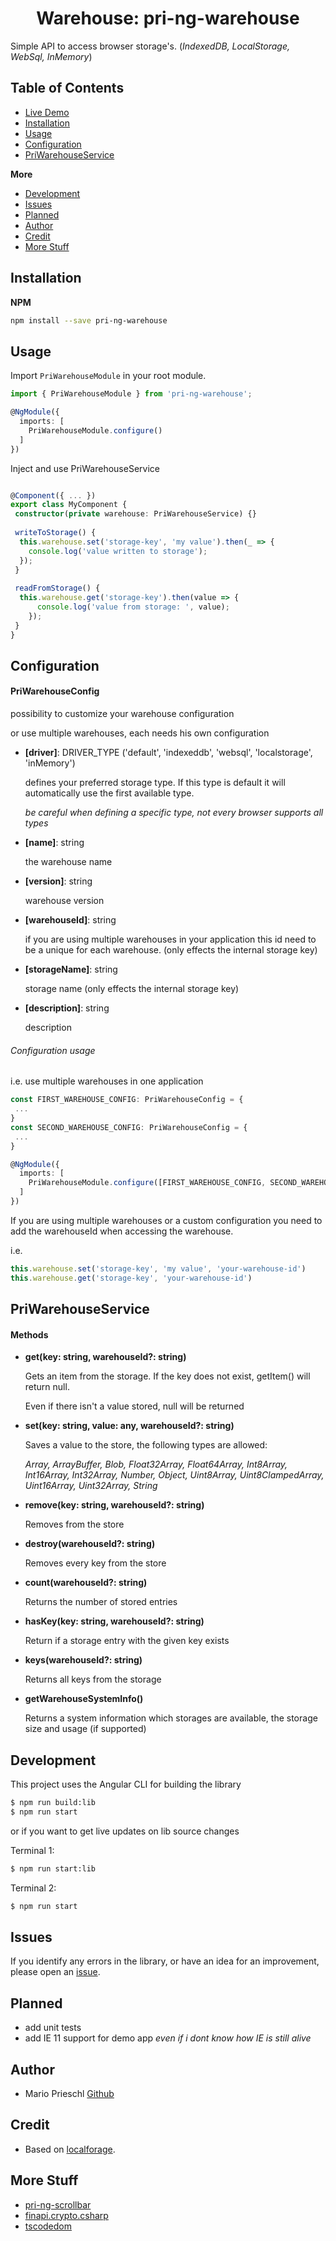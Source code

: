 <p align="center">  
  <h1 align="center">Warehouse: pri-ng-warehouse</h1>  
</p>

Simple API to access browser storage's. (*IndexedDB, LocalStorage, WebSql, InMemory*)


## Table of Contents

- [Live Demo](https://priemar.github.io/pri-ng-warehouse/)
- [Installation](#installation)
- [Usage](#usage)
- [Configuration](#configuration)
- [PriWarehouseService](#PriWarehouseService)

**More**
- [Development](#development)
- [Issues](#issues)
- [Planned](#planned)
- [Author](#author)
- [Credit](#credit)
- [More Stuff](#more-stuff)


## Installation

**NPM**

```bash
npm install --save pri-ng-warehouse
```

<a name="usage"/>

## Usage

Import `PriWarehouseModule` in your root module.

````ts
import { PriWarehouseModule } from 'pri-ng-warehouse';

@NgModule({
  imports: [
    PriWarehouseModule.configure()
  ]
})
````

Inject and use PriWarehouseService
````ts

@Component({ ... })
export class MyComponent {
 constructor(private warehouse: PriWarehouseService) {}
 
 writeToStorage() {
  this.warehouse.set('storage-key', 'my value').then(_ => {
    console.log('value written to storage');
  });
 }
 
 readFromStorage() {
  this.warehouse.get('storage-key').then(value => {
      console.log('value from storage: ', value);
    }); 
 }
}
````


<a name="configuration"/>

## Configuration

#### PriWarehouseConfig

possibility to customize your warehouse configuration

or use multiple warehouses, each needs his own configuration

- **[driver]**: DRIVER_TYPE ('default', 'indexeddb', 'websql', 'localstorage', 'inMemory')

  defines your preferred storage type. If this type is default it will automatically use the first available type.
  
  *be careful when defining a specific type, not every browser supports all types*
  
- **[name]**: string

  the warehouse name
  
- **[version]**: string

  warehouse version
  
- **[warehouseId]**: string

  if you are using multiple warehouses in your application this id need to be a unique for each warehouse. (only effects the internal storage key)
  
- **[storageName]**: string

  storage name (only effects the internal storage key)
  
- **[description]**: string

  description


###### Configuration usage 

i.e. use multiple warehouses in one application
````ts
const FIRST_WAREHOUSE_CONFIG: PriWarehouseConfig = {
 ...
}
const SECOND_WAREHOUSE_CONFIG: PriWarehouseConfig = {
 ...
}

@NgModule({
  imports: [
    PriWarehouseModule.configure([FIRST_WAREHOUSE_CONFIG, SECOND_WAREHOUSE_CONFIG])
  ]
})
````


If you are using multiple warehouses or a custom configuration you need to add the warehouseId when accessing the warehouse.

i.e.

````ts
this.warehouse.set('storage-key', 'my value', 'your-warehouse-id')
this.warehouse.get('storage-key', 'your-warehouse-id')
````


<a name="PriWarehouseService"/>

## PriWarehouseService

#### Methods

- **get(key: string, warehouseId?: string)**

   Gets an item from the storage.
   If the key does not exist, getItem() will return null.
   
   Even if there isn't a value stored, null will be returned
   
- **set(key: string, value: any, warehouseId?: string)**

  Saves a value to the store, the following types are allowed:
  
  *Array, ArrayBuffer, Blob, Float32Array, Float64Array, Int8Array, Int16Array, Int32Array, Number, Object, Uint8Array, Uint8ClampedArray, Uint16Array, Uint32Array, String*
  
- **remove(key: string, warehouseId?: string)**

  Removes from the store
  
- **destroy(warehouseId?: string)**

  Removes every key from the store
  
- **count(warehouseId?: string)**

  Returns the number of stored entries
  
- **hasKey(key: string, warehouseId?: string)**

  Return if a storage entry with the given key exists
  
- **keys(warehouseId?: string)**

  Returns all keys from the storage
  
- **getWarehouseSystemInfo()**

  Returns a system information which storages are available, the storage size and usage (if supported)


<a name="development"/>

## Development

This project uses the Angular CLI for building the library

```bash
$ npm run build:lib
$ npm run start
```

or if you want to get live updates on lib source changes

Terminal 1: 
```bash
$ npm run start:lib 
``` 
Terminal 2:
```bash
$ npm run start
```

<a name="issues"/>

## Issues

If you identify any errors in the library, or have an idea for an improvement, please open an [issue](https://github.com/Priemar/pri-ng-warehouse/issues).

<a name="planned"/>

## Planned

- add unit tests
- add IE 11 support for demo app *even if i dont know how IE is still alive*

<a name="author"/>

## Author

- Mario Prieschl [Github](https://github.com/Priemar)

<a name="credit"/>

## Credit

- Based on [localforage](https://github.com/localForage/localForage).

<a name="more-stuff"/>

## More Stuff

- [pri-ng-scrollbar](https://github.com/Priemar/pri-ng-scrollbar)
- [finapi.crypto.csharp](https://github.com/Priemar/finapi.crypto.csharp)
- [tscodedom](https://github.com/Priemar/tscodedom)
